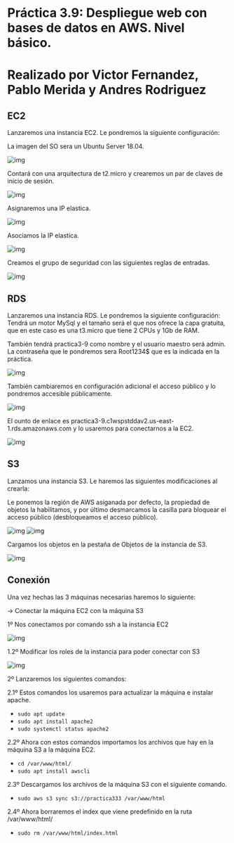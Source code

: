 # Práctica 3.9: Despliegue web con bases de datos en AWS. Nivel básico.
# Realizado por Victor Fernandez, Pablo Merida y Andres Rodriguez
## EC2
Lanzaremos una instancia EC2.
Le pondremos la siguiente configuración:

La imagen del SO sera un Ubuntu Server 18.04.

![img](img/ec2creada1.png)

 Contará con una arquitectura de t2.micro y crearemos un par de claves de inicio de sesión.

![img](img/ec2creada2.png)

Asignaremos una IP elastica.

![img](img/ec2ipelastica1.png)

Asociamos la IP elastica.

![img](img/ec2ipelastica2.png)

Creamos el grupo de seguridad con las siguientes reglas de entradas.

![img](img/ec2grupodeseguridad.png)


## RDS
Lanzaremos una instancia RDS.
Le pondremos la siguiente configuración:
Tendrá un motor MySql y el tamaño será el que nos ofrece la capa gratuita, que en este caso es una t3.micro que tiene 2 CPUs y 1Gb de RAM.

También tendrá practica3-9 como nombre y el usuario maestro será admin. La contraseña que le pondremos sera Root1234$ que es la indicada en la práctica.

![img](img/rdscreada.png)

También cambiaremos en configuración adicional el acceso público y lo pondremos accesible públicamente.

![img](img/rdsAccesPublic.png)

El ounto de enlace es practica3-9.c1wspstddav2.us-east-1.rds.amazonaws.com y lo usaremos para conectarnos a la EC2.

![img](img/rdspuertodeenlace.png)

## S3
Lanzamos una instancia S3.
Le haremos las siguientes modificaciones al crearla:

Le ponemos la región de AWS asiganada por defecto, la propiedad de objetos la habilitamos, y por último desmarcamos la casilla para bloquear el acceso público (desbloqueamos el acceso público).

![img](img/s3creada1.png)
![img](img/s3creada2.png)

Cargamos los objetos en la pestaña de Objetos de la instancia de S3.

![img](img/s3archivos.png)

## Conexión
Una vez hechas las 3 máquinas necesarias haremos lo siguiente:

-> Conectar la máquina EC2 con la máquina S3

1º Nos conectamos por comando ssh a la instancia EC2

![img](img/conexionConexionEC2.png)

1.2º Modificar los roles de la instancia para poder conectar con S3

![img](img/ec2ModificarAMI.png)

2º Lanzaremos los siguientes comandos:

2.1º Estos comandos los usaremos para actualizar la máquina e instalar apache.
* `sudo apt update`
* `sudo apt install apache2`
* `sudo systemctl status apache2`

2.2º Ahora con estos comandos importamos los archivos que hay en la máquina S3 a la máquina EC2.
* `cd /var/www/html/`
* `sudo apt install awscli`

2.3º Descargamos los archivos de la máquina S3 con el siguiente comando.
* `sudo aws s3 sync s3://practica333 /var/www/html`

2.4º Ahora borraremos el index que viene predefinido en la ruta /var/www/html/
* `sudo rm /var/www/html/index.html`

